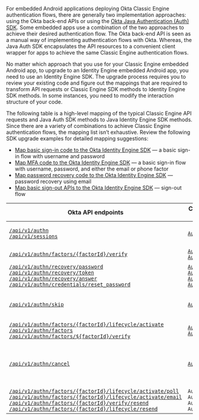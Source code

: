 For embedded Android applications deploying Okta Classic Engine authentication flows, there are generally two implementation approaches: using the Okta back-end APIs or using the [Okta Java Authentication (Auth) SDK](https://github.com/okta/okta-auth-java/). Some embedded apps use a combination of the two approaches to achieve their desired authentication flow. The Okta back-end API is seen as a manual way of implementing authentication flows with Okta. Whereas, the Java Auth SDK encapsulates the API resources to a convenient client wrapper for apps to achieve the same Classic Engine authentication flows.

No matter which approach that you use for your Classic Engine embedded Android app, to upgrade to an Identity Engine embedded Android app, you need to use an Identity Engine SDK. The upgrade process requires you to review your existing code and figure out the mappings that are required to transform API requests or Classic Engine SDK methods to Identity Engine SDK methods. In some instances, you need to modify the interaction structure of your code.

The following table is a high-level mapping of the typical Classic Engine API requests and Java Auth SDK methods to Java Identity Engine SDK methods. Since there are a variety of combinations to achieve Classic Engine authentication flows, the mapping list isn’t exhaustive. Review the following SDK upgrade examples for detailed mapping suggestions:

- [Map basic sign-in code to the Okta Identity Engine SDK](#map-basic-sign-in-code-to-the-otka-identity-engine-sdk) &mdash; a basic sign-in flow with username and password
- [Map MFA code to the Okta Identity Engine SDK](#map-mfa-code-to-the-okta-identity-engine-sdk) &mdash; a basic sign-in flow with username, password, and either the email or phone factor
- [Map password recovery code to the Okta Identity Engine SDK](#map-password-recovery-code-to-the-identity-engine-sdk) &mdash; password recovery using email
- [Map basic sign-out APIs to the Okta Identity Engine SDK](#map-sign-out-code-to-the-identity-engine-sdk) &mdash; sign-out flow

| Okta API endpoints | Classic Engine Java Auth SDK methods (okta-auth-java) | Java Identity Engine SDK methods (okta-idx-java) | Description |
| ------------------ | ----------------------------------------------------- | ------------------------------------------------ | ----------- |
| [`/api/v1/authn`](/docs/reference/api/authn/)<br>[`/api/v1/sessions`](/docs/reference/api/sessions/#create-session-with-a-session-token) | [`AuthenticationClient.authenticate()`](https://github.com/okta/okta-auth-java/blob/master/api/src/main/java/com/okta/authn/sdk/client/AuthenticationClient.java#L94)| [`IDXAuthenticationWrapper.authenticate()`](https://github.com/okta/okta-idx-java/blob/master/api/src/main/java/com/okta/idx/sdk/api/client/IDXAuthenticationWrapper.java#L116)| Authenticate a user with username and password credentials |
| [`/api/v1/authn/factors/{factorId}/verify`](/docs/reference/api/authn/#verify-factor) | [`AuthenticationClient.challengeFactor()`](https://github.com/okta/okta-auth-java/blob/master/api/src/main/java/com/okta/authn/sdk/client/AuthenticationClient.java#L536)<br>[`AuthenticationClient.verifyFactor()`](https://github.com/okta/okta-auth-java/blob/master/api/src/main/java/com/okta/authn/sdk/client/AuthenticationClient.java#L480) | [`IDXAuthenticationWrapper.selectAuthenticator()`](https://github.com/okta/okta-idx-java/blob/master/api/src/main/java/com/okta/idx/sdk/api/client/IDXAuthenticationWrapper.java#L282)<br>[`IDXAuthenticationWrapper.verifyAuthenticator()`](https://github.com/okta/okta-idx-java/blob/master/api/src/main/java/com/okta/idx/sdk/api/client/IDXAuthenticationWrapper.java#L405) | Verify an authenticator/factor |
| [`/api/v1/authn/recovery/password`](/docs/reference/api/authn/#forgot-password)<br>[`/api/v1/authn/recovery/token`](/docs/reference/api/authn/#verify-recovery-token)<br>[`/api/v1/authn/recovery/answer`](/docs/reference/api/authn/#answer-recovery-question)<br>[`/api/v1/authn/credentials/reset_password`](/docs/reference/api/authn/#reset-password) | [`AuthenticationClient.recoverPassword()`](https://github.com/okta/okta-auth-java/blob/master/api/src/main/java/com/okta/authn/sdk/client/AuthenticationClient.java#L264)<br>[`AuthenticationClient.verifyRecoveryToken()`](https://github.com/okta/okta-auth-java/blob/eab73b5c274b36c276877ee705ca995d3be37cfe/api/src/main/java/com/okta/authn/sdk/client/AuthenticationClient.java#L703)<br>[`AuthenticationClient.answerRecoveryQuestion()`](https://github.com/okta/okta-auth-java/blob/master/api/src/main/java/com/okta/authn/sdk/client/AuthenticationClient.java#L339)<br>[`AuthenticationClient.resetPassword()`](https://github.com/okta/okta-auth-java/blob/master/api/src/main/java/com/okta/authn/sdk/client/AuthenticationClient.java#L181) | [`IDXAuthenticationWrapper.recoverPassword()`](https://github.com/okta/okta-idx-java/blob/master/api/src/main/java/com/okta/idx/sdk/api/client/IDXAuthenticationWrapper.java#L177)<br>[`IDXAuthenticationWrapper.selectAuthenticator()`](https://github.com/okta/okta-idx-java/blob/master/api/src/main/java/com/okta/idx/sdk/api/client/IDXAuthenticationWrapper.java#L282)<br>[`IDXAuthenticationWrapper.verifyAuthenticator()`](https://github.com/okta/okta-idx-java/blob/master/api/src/main/java/com/okta/idx/sdk/api/client/IDXAuthenticationWrapper.java#L405) | Recover a user’s password |
| [`/api/v1/authn/skip`](/docs/reference/api/authn/#skip-transaction-state) | [`AuthenticationClient.skip()`](https://github.com/okta/okta-auth-java/blob/master/api/src/main/java/com/okta/authn/sdk/client/AuthenticationClient.java#L404) | [`IDXAuthenticationWrapper.skipAuthenticatorEnrollment()`](https://github.com/okta/okta-idx-java/blob/master/api/src/main/java/com/okta/idx/sdk/api/client/IDXAuthenticationWrapper.java#L502) | Skip an optional authenticator/factor during enrollment or verification |
| [`/api/v1/authn/factors/{factorId}/lifecycle/activate`](/docs/reference/api/authn/#activate-factor)<br>[`/api/v1/authn/factors`](/docs/reference/api/authn/#enroll-factor)<br>[`/api/v1/authn/factors/${factorId}/verify`](/docs/reference/api/authn/#verify-security-question-factor) | [`AuthenticationClient.activateFactor()`](https://github.com/okta/okta-auth-java/blob/master/api/src/main/java/com/okta/authn/sdk/client/AuthenticationClient.java#L453)<br>[`AuthenticationClient.verifyFactor()`](https://github.com/okta/okta-auth-java/blob/master/api/src/main/java/com/okta/authn/sdk/client/AuthenticationClient.java#L480) | [`IDXAuthenticationWrapper.selectFactor()`](https://github.com/okta/okta-idx-java/blob/master/api/src/main/java/com/okta/idx/sdk/api/client/IDXAuthenticationWrapper.java#L313) | Activate a factor |
| [`/api/v1/authn/cancel`](/docs/reference/api/authn/#cancel-transaction) | [`AuthenticationClient.cancel()`](https://github.com/okta/okta-auth-java/blob/master/api/src/main/java/com/okta/authn/sdk/client/AuthenticationClient.java#L428) | [`IDXAuthenticationWrapper.revokeToken()`](https://github.com/okta/okta-idx-java/blob/389806c2c78ed2633afeecf5e5c382975895ce94/api/src/main/java/com/okta/idx/sdk/api/client/IDXAuthenticationWrapper.java#L569-L576) | Cancel the current transaction during factor verification/enrollment (revokes the state token) |
| [`/api/v1/authn/factors/{factorId}/lifecycle/activate/poll`](/docs/reference/api/authn/#poll-for-push-factor-activation)<br>[`/api/v1/authn/factors/{factorId}/lifecycle/activate/email`](/docs/reference/api/authn/#activate-email-factor)<br>[`/api/v1/authn/factors/{factorId}/verify/resend`](/docs/reference/api/authn/#resend-sms-challenge)<br>[`/api/v1/authn/factors/{factorId}/lifecycle/resend`](/docs/reference/api/authn/#resend-sms-as-part-of-enrollment) | `AuthenticationClient.verifyActivation()`<br>`AuthenticationClient.sendActivationEmail()`<br>`AuthenticationClient.resendVerifyFactor()`<br>`AuthenticationClient.resendActivateFactor()` | [`IDXAuthenticationWrapper.verifyAuthenticator()`](https://developer.okta.com/docs/reference/api/authn/#resend-sms-as-part-of-enrollment)<br>[`IDXAuthenticationWrapper.selectAuthenticator()`](https://github.com/okta/okta-idx-java/blob/master/api/src/main/java/com/okta/idx/sdk/api/client/IDXAuthenticationWrapper.java#L282-L304)<br>[`IDXAuthenticationWrapper.resend()`](https://github.com/okta/okta-idx-java/blob/master/api/src/main/java/com/okta/idx/sdk/api/client/IDXAuthenticationWrapper.java#L525-L539)| Verify an authentication factor |
